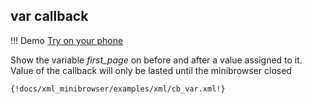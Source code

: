 ## var callback

!!! Demo
    [Try on your phone](xml/cb_var.xml)

Show the variable *first_page* on before and after a value assigned to it. Value of the callback will only be lasted until the minibrowser closed

```xml
{!docs/xml_minibrowser/examples/xml/cb_var.xml!}
```
